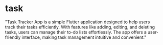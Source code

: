 # task
"Task Tracker App is a simple Flutter application designed to help users track their tasks efficiently. With features like adding, editing, and deleting tasks, users can manage their to-do lists effortlessly. The app offers a user-friendly interface, making task management intuitive and convenient."
